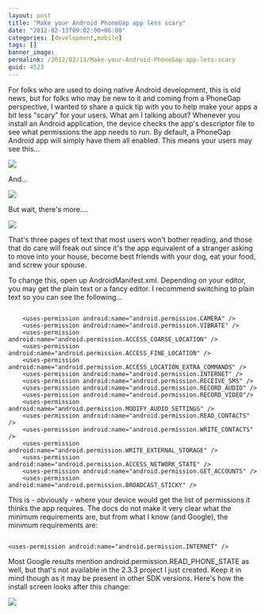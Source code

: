 ```yaml
---
layout: post
title: "Make your Android PhoneGap app less scary"
date: "2012-02-13T09:02:00+06:00"
categories: [development,mobile]
tags: []
banner_image: 
permalink: /2012/02/13/Make-your-Android-PhoneGap-app-less-scary
guid: 4523
---
```


For folks who are used to doing native Android development, this is old news, but for folks who may be new to it and coming from a PhoneGap perspective, I wanted to share a quick tip with you to help make your apps a bit less "scary" for your users. What am I talking about? Whenever you install an Android application, the device checks the app's descriptor file to see what permissions the app needs to run. By default, a PhoneGap Android app will simply have them all enabled. This means your users may see this...
<!--more-->
<p>

<img src="https://static.raymondcamden.com/images/holyshit1.png" />

<p>

And...

<p>

<img src="https://static.raymondcamden.com/images/holyshit2.png" />

<p>

But wait, there's more....

<p>

<img src="https://static.raymondcamden.com/images/holyshit3.png" />

<p>

That's three pages of text that most users won't bother reading, and those that do care will freak out since it's the app equivalent of a stranger asking to move into your house, become best friends with your dog, eat your food, and screw your spouse. 

<p>

To change this, open up AndroidManifest.xml. Depending on your editor, you may get the plain text or a fancy editor. I recommend switching to plain text so you can see the following...

<p>

<code>
    &lt;uses-permission android:name="android.permission.CAMERA" /&gt;
    &lt;uses-permission android:name="android.permission.VIBRATE" /&gt;
    &lt;uses-permission android:name="android.permission.ACCESS_COARSE_LOCATION" /&gt;
    &lt;uses-permission android:name="android.permission.ACCESS_FINE_LOCATION" /&gt;
    &lt;uses-permission android:name="android.permission.ACCESS_LOCATION_EXTRA_COMMANDS" /&gt;
    &lt;uses-permission android:name="android.permission.INTERNET" /&gt;
    &lt;uses-permission android:name="android.permission.RECEIVE_SMS" /&gt;
    &lt;uses-permission android:name="android.permission.RECORD_AUDIO" /&gt;
    &lt;uses-permission android:name="android.permission.RECORD_VIDEO"/&gt;
    &lt;uses-permission android:name="android.permission.MODIFY_AUDIO_SETTINGS" /&gt;
    &lt;uses-permission android:name="android.permission.READ_CONTACTS" /&gt;
    &lt;uses-permission android:name="android.permission.WRITE_CONTACTS" /&gt;   
    &lt;uses-permission android:name="android.permission.WRITE_EXTERNAL_STORAGE" /&gt;   
    &lt;uses-permission android:name="android.permission.ACCESS_NETWORK_STATE" /&gt;
    &lt;uses-permission android:name="android.permission.GET_ACCOUNTS" /&gt;
    &lt;uses-permission android:name="android.permission.BROADCAST_STICKY" /&gt;
</code>

<p>

This is - obviously - where your device would get the list of permissions it thinks the app requires. The docs do not make it very clear what the minimum requirements are, but from what I know (and Google), the minimum requirements are:

<p>

<code>
&lt;uses-permission android:name="android.permission.INTERNET" /&gt;
</code>

<p>

Most Google results mention android.permission.READ_PHONE_STATE as well, but that's not available in the 2.3.3 project I just created. Keep it in mind though as it may be present in other SDK versions. Here's how the install screen looks after this change:

<p>


<img src="https://static.raymondcamden.com/images/thatsbetter.png" />